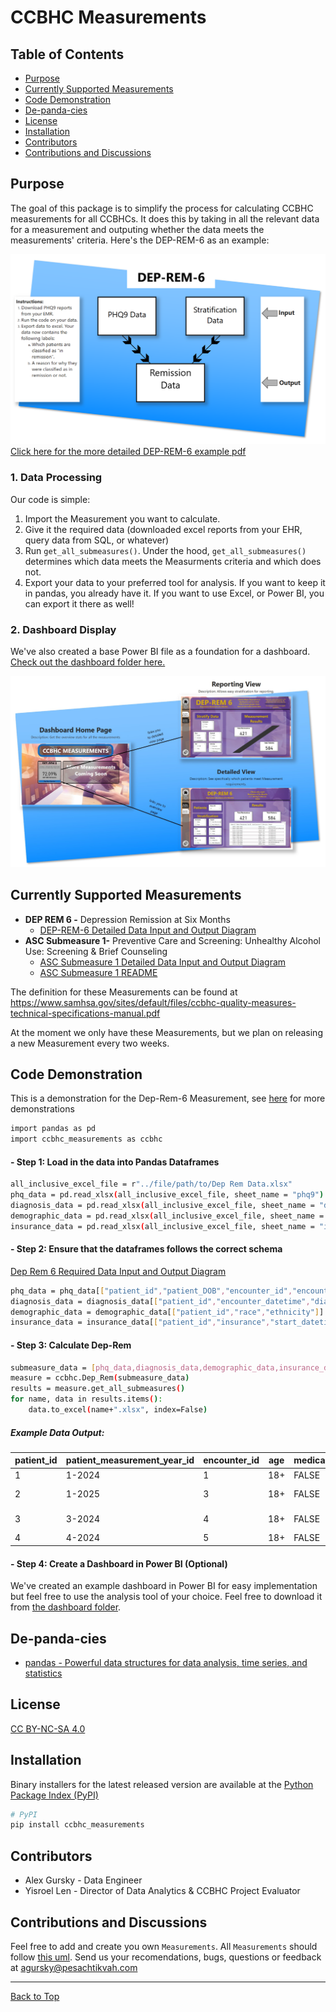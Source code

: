 # CCBHC Measurements

## Table of Contents

 - [Purpose](#purpose)
 - [Currently Supported Measurements](#currently-supported-measurements)
 - [Code Demonstration](#code-demonstration)
 - [De-panda-cies](#de-panda-cies)
 - [License](#license)
 - [Installation](#installation)
 - [Contributors](#contributors)
 - [Contributions and Discussions](#contributions-and-discussions)

## Purpose

The goal of this package is to simplify the process for calculating CCBHC measurements for all CCBHCs. It does this by taking in all the relevant data for a measurement and outputing whether the data meets the measurements' criteria. Here's the DEP-REM-6 as an example:

![simple example of how the package works](https://github.com/Pesach-Tikvah-Hope-Development-Inc/CCBHC_Measurements/blob/main/ccbhc_measurements/diagrams/Simple%20CCBHC_Measurements%20Example.png?raw=true)
[Click here for the more detailed DEP-REM-6 example pdf][Dep Rem 6 Diagram]

### 1. Data Processing
Our code is simple:
1. Import the Measurement you want to calculate.
2. Give it the required data (downloaded excel reports from your EHR, query data from SQL, or whatever)
3. Run ```get_all_submeasures()```. Under the hood, ```get_all_submeasures()``` determines which data meets the Measurments criteria and which does not.
4. Export your data to your preferred tool for analysis. If you want to keep it in pandas, you already have it. If you want to use Excel, or Power BI, you can export it there as well!

### 2. Dashboard Display
We've also created a base Power BI file as a foundation for a dashboard. [Check out the dashboard folder here.](CCBHC_Measurements/ccbhc_measurements/dashboard/)

![Dashboard Picture](ccbhc_measurements/diagrams/Dashboard_Example.jpg)

## Currently Supported Measurements

 - **DEP REM 6 -** Depression Remission at Six Months 
    - [DEP-REM-6 Detailed Data Input and Output Diagram][Dep Rem 6 Diagram]
 - **ASC Submeasure 1-** Preventive Care and Screening: Unhealthy Alcohol Use: Screening & Brief Counseling 
    - [ASC Submeasure 1 Detailed Data Input and Output Diagram][ASC Submeasure 1 Detailed Data Input and Output Diagram]
    - [ASC Submeasure 1 README][ASC Submeasure 1 README]


The definition for these Measurements can be found at <https://www.samhsa.gov/sites/default/files/ccbhc-quality-measures-technical-specifications-manual.pdf>  

At the moment we only have these Measurements, but we plan on releasing a new Measurement every two weeks.

[Dep Rem 6 Diagram]:https://github.com/Pesach-Tikvah-Hope-Development-Inc/CCBHC_Measurements/blob/main/ccbhc_measurements/diagrams/DEP%20REM%20Input-Output%20Example.pdf
[ASC Submeasure 1 Detailed Data Input and Output Diagram]:https://github.com/Pesach-Tikvah-Hope-Development-Inc/CCBHC_Measurements/blob/main/ccbhc_measurements/diagrams/ASC%20Input%20Output%20Requirements.pdf
[ASC Submeasure 1 README]:ccbhc_measurements\demos\ASC.md

## Code Demonstration

This is a demonstration for the Dep-Rem-6 Measurement, see [here](https://github.com/Pesach-Tikvah-Hope-Development-Inc/CCBHC_Measurements/blob/main/ccbhc_measurements/demos) for more demonstrations

```sh
import pandas as pd
import ccbhc_measurements as ccbhc
```

#### - Step 1: Load in the data into Pandas Dataframes

```sh
all_inclusive_excel_file = r"../file/path/to/Dep Rem Data.xlsx"
phq_data = pd.read_xlsx(all_inclusive_excel_file, sheet_name = "phq9")
diagnosis_data = pd.read_xlsx(all_inclusive_excel_file, sheet_name = "diagnosis")
demographic_data = pd.read_xlsx(all_inclusive_excel_file, sheet_name = "demographic")
insurance_data = pd.read_xlsx(all_inclusive_excel_file, sheet_name = "insurance")
```

#### - Step 2: Ensure that the dataframes follows the correct schema

[Dep Rem 6 Required Data Input and Output Diagram][Dep Rem 6 Diagram]

```sh
phq_data = phq_data[["patient_id","patient_DOB","encounter_id","encounter_datetime","total_score"]].copy()
diagnosis_data = diagnosis_data[["patient_id","encounter_datetime","diagnosis"]].copy()
demographic_data = demographic_data[["patient_id","race","ethnicity"]].copy()
insurance_data = insurance_data[["patient_id","insurance","start_datetime","end_datetime"]].copy()
```

#### - Step 3: Calculate Dep-Rem

```sh
submeasure_data = [phq_data,diagnosis_data,demographic_data,insurance_data]
measure = ccbhc.Dep_Rem(submeasure_data)
results = measure.get_all_submeasures()
for name, data in results.items():
    data.to_excel(name+".xlsx", index=False)
```
##### Example Data Output:

| patient_id | patient_measurement_year_id | encounter_id | age | medicaid | numerator | numerator_reason            |
| ---------- | --------------------------- | ------------ | --- | -------- | --------- | ---------------------------- |
| 1          | 1-2024                      | 1            | 18+ | FALSE    | **TRUE**      | <mark>**Has Remission**</mark>                |
| 2          | 1-2025                      | 3            | 18+ | FALSE    | **FALSE**     | <mark>**Remission Period not Reached**</mark> |
| 3          | 3-2024                      | 4            | 18+ | FALSE    | **FALSE**     | <mark>**No PHQ-9 Follow Up**</mark>           |
| 4          | 4-2024                      | 5            | 18+ | FALSE    | **FALSE**     | <mark>**No Remission**</mark>                 |

#### - Step 4: Create a Dashboard in Power BI (Optional)
We've created an example dashboard in Power BI for easy implementation but feel free to use the analysis tool of your choice. Feel free to download it from [the dashboard folder](CCBHC_Measurements/ccbhc_measurements/dashboard/).

## De-panda-cies

 - [pandas - Powerful data structures for data analysis, time series, and statistics](https://pandas.pydata.org/)

## License

[CC BY-NC-SA 4.0](LICENSE)

## Installation

Binary installers for the latest released version are available at the [Python
Package Index (PyPI)](https://pypi.org/project/ccbhc-measurements/)

```sh
# PyPI
pip install ccbhc_measurements
```

## Contributors

 - Alex Gursky - Data Engineer
 - Yisroel Len - Director of Data Analytics & CCBHC Project Evaluator

## Contributions and Discussions

Feel free to add and create you own ```Measurements```. All ```Measurements``` should follow [this uml][uml].
Send us your recomendations, bugs, questions or feedback at [agursky@pesachtikvah.com](mailto:agursky@pesachtikvah.com)

[uml]:https://github.com/Pesach-Tikvah-Hope-Development-Inc/CCBHC_Measurements/blob/main/ccbhc_measurements/diagrams/Measurements%20UML.pdf

<hr>

[Back to Top](#ccbhc-measurements)
